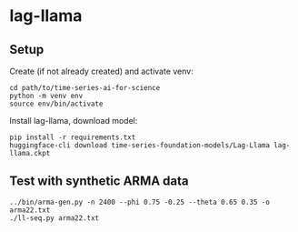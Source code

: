 # lag-llama

## Setup

Create (if not already created) and activate venv:
```
cd path/to/time-series-ai-for-science
python -m venv env
source env/bin/activate
```

Install lag-llama, download model:
```
pip install -r requirements.txt
huggingface-cli download time-series-foundation-models/Lag-Llama lag-llama.ckpt
```

## Test with synthetic ARMA data

```
../bin/arma-gen.py -n 2400 --phi 0.75 -0.25 --theta 0.65 0.35 -o arma22.txt
./ll-seq.py arma22.txt
```
